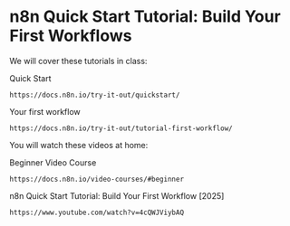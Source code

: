 # n8n Quick Start Tutorial: Build Your First Workflows

We will cover these tutorials in class:

Quick Start

```
https://docs.n8n.io/try-it-out/quickstart/
```

Your first workflow

```
https://docs.n8n.io/try-it-out/tutorial-first-workflow/
```

You will watch these videos at home:

Beginner Video Course

```
https://docs.n8n.io/video-courses/#beginner
```

n8n Quick Start Tutorial: Build Your First Workflow [2025]

```
https://www.youtube.com/watch?v=4cQWJViybAQ
```
